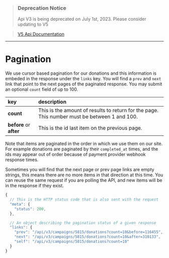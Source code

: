 >### Deprecation Notice
>Api V3 is being deprecated on July 1st, 2023. Please consider updating to V5

>[V5 Api Documentation](https://v5api.tiltify.com/api/public)

-----

# Pagination

We use cursor based pagination for our donations and this information is
embeded in the response under the `links` key. You will find a `prev` and
`next` link that point to the next pages of the paginated response. You may
submit an optional `count` field of up to 100.


|key|description|
|:---|:---|
|**count**| This is the amount of results to return for the page. This number must be between 1 and 100.
|**before** or **after**| This is the id last item on the previous page.

Note that items are paginated in the order in which we use them on our site.
For example donations are paginated by their `completed_at` times, and the ids
may appear out of order because of payment provider webhook response times.

Sometimes you will find that the next page or prev page links are empty
strings, this means there are no more items in that direction at this time. You
can reuse the same request if you are polling the API, and new items will be in
the response if they exist.

```js
{
  // This is the HTTP status code that is also sent with the request
  "meta": {
    "status": 200,
  },

  // An object describing the pagination status of a given response
  "links": {
    "prev": "/api/v3/campaigns/5815/donations?count=10&before=116455",
    "next": "/api/v3/campaigns/5815/donations?count=10&after=310133",
    "self": "/api/v3/campaigns/5815/donations?count=10"
  }
}
```
